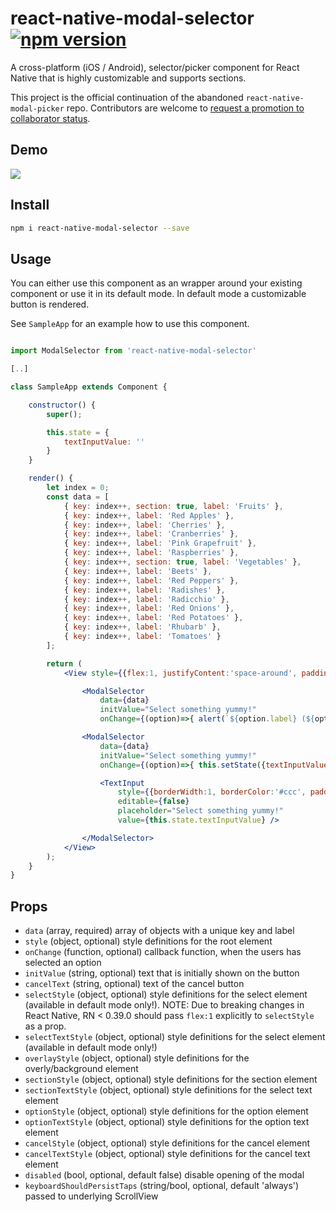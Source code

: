 # react-native-modal-selector [![npm version](https://badge.fury.io/js/react-native-modal-selector.svg)](https://badge.fury.io/js/react-native-modal-selector)

A cross-platform (iOS / Android), selector/picker component for React Native that is highly customizable and supports sections.

This project is the official continuation of the abandoned `react-native-modal-picker` repo. Contributors are welcome to [request a promotion to collaborator status](https://github.com/peacechen/react-native-modal-selector/issues/1).

## Demo

<img src="https://raw.githubusercontent.com/d-a-n/react-native-modal-picker/master/docs/demo.gif" />

## Install

```sh
npm i react-native-modal-selector --save
```

## Usage

You can either use this component as an wrapper around your existing component or use it in its default mode. In default mode a customizable button is rendered.

See `SampleApp` for an example how to use this component.

```jsx

import ModalSelector from 'react-native-modal-selector'

[..]

class SampleApp extends Component {

    constructor() {
        super();

        this.state = {
            textInputValue: ''
        }
    }

    render() {
        let index = 0;
        const data = [
            { key: index++, section: true, label: 'Fruits' },
            { key: index++, label: 'Red Apples' },
            { key: index++, label: 'Cherries' },
            { key: index++, label: 'Cranberries' },
            { key: index++, label: 'Pink Grapefruit' },
            { key: index++, label: 'Raspberries' },
            { key: index++, section: true, label: 'Vegetables' },
            { key: index++, label: 'Beets' },
            { key: index++, label: 'Red Peppers' },
            { key: index++, label: 'Radishes' },
            { key: index++, label: 'Radicchio' },
            { key: index++, label: 'Red Onions' },
            { key: index++, label: 'Red Potatoes' },
            { key: index++, label: 'Rhubarb' },
            { key: index++, label: 'Tomatoes' }
        ];

        return (
            <View style={{flex:1, justifyContent:'space-around', padding:50}}>

                <ModalSelector
                    data={data}
                    initValue="Select something yummy!"
                    onChange={(option)=>{ alert(`${option.label} (${option.key}) nom nom nom`) }} />

                <ModalSelector
                    data={data}
                    initValue="Select something yummy!"
                    onChange={(option)=>{ this.setState({textInputValue:option.label})}}>

                    <TextInput
                        style={{borderWidth:1, borderColor:'#ccc', padding:10, height:30}}
                        editable={false}
                        placeholder="Select something yummy!"
                        value={this.state.textInputValue} />

                </ModalSelector>
            </View>
        );
    }
}
```

## Props

*   `data` (array, required) array of objects with a unique key and label
*   `style` (object, optional) style definitions for the root element
*   `onChange` (function, optional) callback function, when the users has selected an option
*   `initValue` (string, optional) text that is initially shown on the button
*   `cancelText` (string, optional) text of the cancel button
*   `selectStyle` (object, optional) style definitions for the select element (available in default mode only!).
NOTE: Due to breaking changes in React Native, RN < 0.39.0 should pass `flex:1` explicitly to `selectStyle` as a prop.
*   `selectTextStyle` (object, optional) style definitions for the select element (available in default mode only!)
*   `overlayStyle` (object, optional) style definitions for the overly/background element
*   `sectionStyle` (object, optional) style definitions for the section element
*   `sectionTextStyle` (object, optional) style definitions for the select text element
*   `optionStyle` (object, optional) style definitions for the option element
*   `optionTextStyle` (object, optional) style definitions for the option text element
*   `cancelStyle` (object, optional) style definitions for the cancel element
*   `cancelTextStyle` (object, optional) style definitions for the cancel text element
*   `disabled` (bool, optional, default false) disable opening of the modal
*   `keyboardShouldPersistTaps` (string/bool, optional, default 'always') passed to underlying ScrollView
